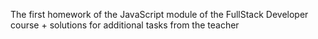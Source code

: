 The first homework of the JavaScript module of the FullStack Developer course + solutions for
additional tasks from the teacher

